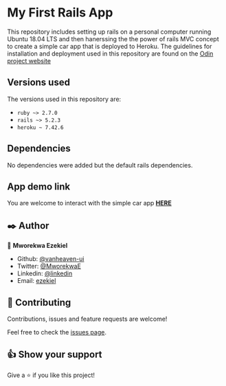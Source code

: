 # My First Rails App

This repository includes setting up rails on a personal computer running Ubuntu 18.04 LTS and then hanerssing the the power of rails MVC concept to create a simple car app that is deployed to Heroku.
The guidelines for installation and deployment used in this repository are found on the [Odin project website](https://www.theodinproject.com/courses/ruby-on-rails/lessons/your-first-rails-application-ruby-on-rails)

## Versions used
The versions used in this repository are:
* ``ruby ~> 2.7.0``
* ``rails ~> 5.2.3``
* ``heroku ~ 7.42.6``

## Dependencies
No dependencies were added but the default rails dependencies.

## App demo link
You are welcome to interact with the simple car app <a href= "https://pure-sierra-60769.herokuapp.com/" target="_blank">**HERE**</a>

## ✒️ Author
👤 **Mworekwa Ezekiel**

- Github: [@vanheaven-ui](https://github.com/vanheaven-ui)
- Twitter: [@MworekwaE](https://twitter.com/MworekwaE)
- Linkedin: [@linkedin](https://www.linkedin.com/in/vanheaven/)
- Email: [ezekiel](mailto:vanheaven6@gmail.com)

## 🤝 Contributing

Contributions, issues and feature requests are welcome!

Feel free to check the [issues page](https://github.com/vanheaven-ui/ezekiel_first_rails_app/issues).


## 👍 Show your support

Give a ⭐️ if you like this project!
